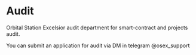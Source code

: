 # Audit
Orbital Station Excelsior audit department for smart-contract and projects audit.

You can submit an application for audit via DM in telegram @osex_support
